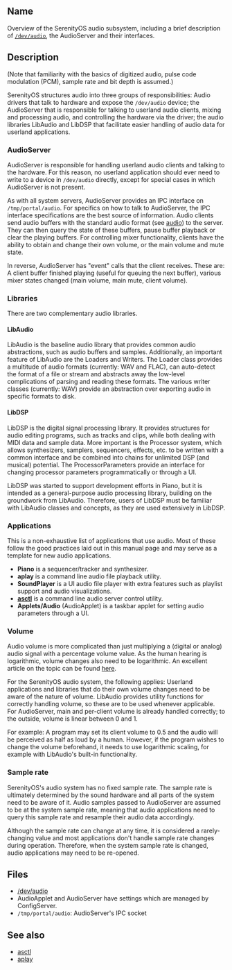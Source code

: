 ## Name

Overview of the SerenityOS audio subsystem, including a brief description of [`/dev/audio`](help://man/4/audio), the AudioServer and their interfaces. 

## Description

(Note that familiarity with the basics of digitized audio, pulse code modulation (PCM), sample rate and bit depth is assumed.)

SerenityOS structures audio into three groups of responsibilities: Audio drivers that talk to hardware and expose the `/dev/audio` device; the AudioServer that is responsible for talking to userland audio clients, mixing and processing audio, and controlling the hardware via the driver; the audio libraries LibAudio and LibDSP that facilitate easier handling of audio data for userland applications.

### AudioServer

AudioServer is responsible for handling userland audio clients and talking to the hardware. For this reason, no userland application should ever need to write to a device in `/dev/audio` directly, except for special cases in which AudioServer is not present.

As with all system servers, AudioServer provides an IPC interface on `/tmp/portal/audio`. For specifics on how to talk to AudioServer, the IPC interface specifications are the best source of information. Audio clients send audio buffers with the standard audio format (see [audio](help://man/4/audio)) to the server. They can then query the state of these buffers, pause buffer playback or clear the playing buffers. For controlling mixer functionality, clients have the ability to obtain and change their own volume, or the main volume and mute state.

In reverse, AudioServer has "event" calls that the client receives. These are: A client buffer finished playing (useful for queuing the next buffer), various mixer states changed (main volume, main mute, client volume).

### Libraries

There are two complementary audio libraries.

#### LibAudio

LibAudio is the baseline audio library that provides common audio abstractions, such as audio buffers and samples. Additionally, an important feature of LibAudio are the Loaders and Writers. The Loader class provides a multitude of audio formats (currently: WAV and FLAC), can auto-detect the format of a file or stream and abstracts away the low-level complications of parsing and reading these formats. The various writer classes (currently: WAV) provide an abstraction over exporting audio in specific formats to disk.

#### LibDSP

LibDSP is the digital signal processing library. It provides structures for audio editing programs, such as tracks and clips, while both dealing with MIDI data and sample data. More important is the Processor system, which allows synthesizers, samplers, sequencers, effects, etc. to be written with a common interface and be combined into chains for unlimited DSP (and musical) potential. The ProcessorParameters provide an interface for changing processor parameters programmatically or through a UI.

LibDSP was started to support development efforts in Piano, but it is intended as a general-purpose audio processing library, building on the groundwork from LibAudio. Therefore, users of LibDSP must be familiar with LibAudio classes and concepts, as they are used extensively in LibDSP.

### Applications

This is a non-exhaustive list of applications that use audio. Most of these follow the good practices laid out in this manual page and may serve as a template for new audio applications.

* **Piano** is a sequencer/tracker and synthesizer.
* **aplay** is a command line audio file playback utility.
* **SoundPlayer** is a UI audio file player with extra features such as playlist support and audio visualizations.
* [**asctl**](help://man/1/asctl) is a command line audio server control utility.
* **Applets/Audio** (AudioApplet) is a taskbar applet for setting audio parameters through a UI.

### Volume

Audio volume is more complicated than just multiplying a (digital or analog) audio signal with a percentage volume value. As the human hearing is logarithmic, volume changes also need to be logarithmic. An excellent article on the topic can be found [here](https://www.dr-lex.be/info-stuff/volumecontrols.html).

For the SerenityOS audio system, the following applies: Userland applications and libraries that do their own volume changes need to be aware of the nature of volume. LibAudio provides utility functions for correctly handling volume, so these are to be used whenever applicable. For AudioServer, main and per-client volume is already handled correctly; to the outside, volume is linear between 0 and 1.

For example: A program may set its client volume to 0.5 and the audio will be perceived as half as loud by a human. However, if the program wishes to change the volume beforehand, it needs to use logarithmic scaling, for example with LibAudio's built-in functionality.

### Sample rate

SerenityOS's audio system has no fixed sample rate. The sample rate is ultimately determined by the sound hardware and all parts of the system need to be aware of it. Audio samples passed to AudioServer are assumed to be at the system sample rate, meaning that audio applications need to query this sample rate and resample their audio data accordingly.

Although the sample rate can change at any time, it is considered a rarely-changing value and most applications don't handle sample rate changes during operation. Therefore, when the system sample rate is changed, audio applications may need to be re-opened.

## Files

* [/dev/audio](help://man/4/audio)
* AudioApplet and AudioServer have settings which are managed by ConfigServer.
* `/tmp/portal/audio`: AudioServer's IPC socket

## See also

* [asctl](help://man/1/asctl)
* [aplay](help://man/1/aplay)

